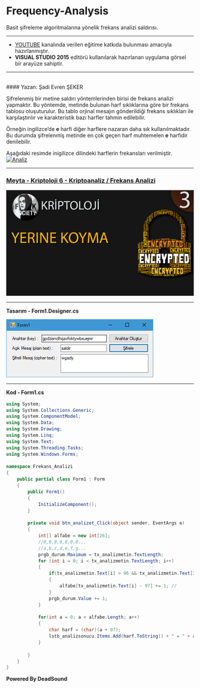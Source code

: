 # Frequency-Analysis
Basit şifreleme algoritmalarına yönelik frekans analizi saldırısı.

------------



- [YOUTUBE](https://www.youtube.com/channel/UCltJlvbcFATfBm0qHttpZNg?view_as=subscriber "YOUTUBE") kanalında verilen eğitime katkıda bulunması amacıyla hazırlanmıştır.
- **VISUAL STUDIO 2015** editörü kullanılarak hazırlanan uygulama görsel bir arayüze sahiptir.
------------
<br>
#### Yazan: Şadi Evren ŞEKER

Şifrelenmiş bir metine saldırı yöntemlerinden birisi de frekans analizi yapmaktır. Bu yöntemde, metinde bulunan harf sıklıklarına göre bir frekans tablosu oluşuturulur. Bu tablo orjinal mesajın gönderildiği frekans sıklıkları ile karşılaştırılır ve karakteristik bazı harfler tahmin edilebilir.

Örneğin ingilizce’de **e** harfi diğer harflere nazaran daha sık kullanılmaktadır. Bu durumda şifrelenmiş metinde en çok geçen harf muhtemelen **e** harfidir denilebilir.

Aşağıdaki resimde inigilizce dilindeki harflerin frekansları verilmiştir.
[![Analiz](http://bilgisayarkavramlari.com/wp-content/uploads/2008/02/frekans_analiz1.jpg "Analiz")](http://bilgisayarkavramlari.com/wp-content/uploads/2008/02/frekans_analiz1.jpg "Analiz")



------------
### [Meyta - Kriptoloji 6 - Kriptoanaliz / Frekans Analizi](https://www.youtube.com/watch?v=nZwcoATMVdo "Kriptoloji 2 - Sezar Şifreleme")
![Meyta - Kriptoloji 6 - Kriptoanaliz / Frekans Analizi](https://github.com/serdaraltin/Substitution-Cipher/blob/master/Yerine%20Koyma/bin/Debug/On-Izleme.jpg)

------------

**Tasarım - Form1.Designer.cs**

![Form1](https://github.com/serdaraltin/Substitution-Cipher/blob/master/Yerine%20Koyma/bin/Debug/ScreenShot.PNG)

------------



**Kod - Form1.cs**

```csharp
using System;
using System.Collections.Generic;
using System.ComponentModel;
using System.Data;
using System.Drawing;
using System.Linq;
using System.Text;
using System.Threading.Tasks;
using System.Windows.Forms;

namespace Frekans_Analizi
{
    public partial class Form1 : Form
    {
        public Form1()
        {
            InitializeComponent();
        }

        private void btn_analizet_Click(object sender, EventArgs e)
        {
            int[] alfabe = new int[26];
            //0,0,0,0,0,0,0...
            //a,b,c,d,e,f,g...
            prgb_durum.Maximum = tx_analizmetin.TextLength;
            for (int i = 0; i < tx_analizmetin.TextLength; i++)
            {
                if(tx_analizmetin.Text[i] > 96 && tx_analizmetin.Text[i] < 123) // örnek : a = 97 - 97 = 0
                {
                    alfabe[tx_analizmetin.Text[i] - 97] += 1; // 
                }
                prgb_durum.Value += 1;
            }

            for(int a = 0; a < alfabe.Length; a++)
            {
                char harf = (char)(a + 97);
                lstb_analizsonucu.Items.Add(harf.ToString() + " = " + alfabe[a].ToString());
            }

        }
    }
}

```

**Powered By DeadSound**
